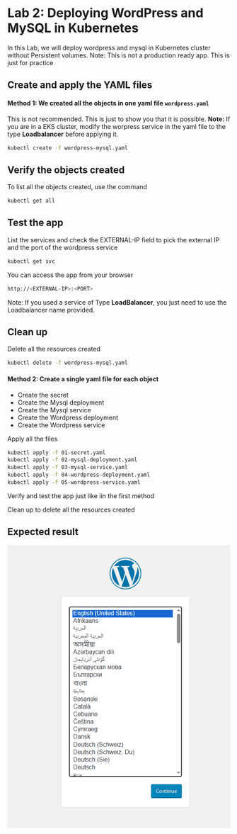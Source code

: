 # Lab 2: Deploying WordPress and MySQL in Kubernetes

In this Lab, we will deploy wordpress and mysql in Kubernetes cluster without Persistent volumes. 
Note: This is not a production ready app. This is just for practice

## Create and apply the YAML files

#### Method 1: We created all the objects in one yaml file `wordpress.yaml` 
This is not recommended. This is just to show you that it is possible.
**Note:** If you are in a EKS cluster, modify the worpress service in the yaml file to the type **Loadbalancer** before applying it.

```bash
kubectl create -f wordpress-mysql.yaml
```
## Verify the objects created

To list all the objects created, use the command
```bash
kubectl get all
```

## Test the app
List the services and check the EXTERNAL-IP field to pick the external IP and the port of the wordpress service
```bash
kubectl get svc
```
You can access the app from your browser
```bash
http://<EXTERNAL-IP>:<PORT>
```
Note: If you used a service of Type **LoadBalancer**, you just need to use the Loadbalancer name provided.

## Clean up

Delete all the resources created
```bash
kubectl delete -f wordpress-mysql.yaml
```
#### Method 2: Create a single yaml file for each object
- Create the secret
- Create the Mysql deployment
- Create the Mysql service
- Create the Wordpress deployment
- Create the Wordpress service

Apply all the files
```bash
kubectl apply -f 01-secret.yaml
kubectl apply -f 02-mysql-deployment.yaml
kubectl apply -f 03-mysql-service.yaml
kubectl apply -f 04-wordpress-deployment.yaml
kubectl apply -f 05-wordpress-service.yaml
```

Verify and test the app just like iin the first method

Clean up to delete all the resources created 

## Expected result
![wordpress](wordpress.png)